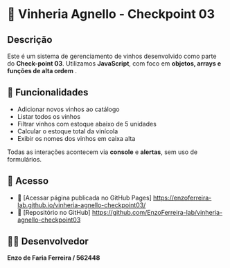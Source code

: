 # 🍷 Vinheria Agnello - Checkpoint 03

## Descrição
Este é um sistema de gerenciamento de vinhos desenvolvido como parte do **Check-point 03**. Utilizamos **JavaScript**, com foco em **objetos, arrays e funções de alta ordem** .

## 🔧 Funcionalidades
- Adicionar novos vinhos ao catálogo
- Listar todos os vinhos
- Filtrar vinhos com estoque abaixo de 5 unidades
- Calcular o estoque total da vinícola
- Exibir os nomes dos vinhos em caixa alta

Todas as interações acontecem via **console** e **alertas**, sem uso de formulários.

## 🚀 Acesso
- 🔗 [Acessar página publicada no GitHub Pages] https://enzoferreira-lab.github.io/vinheria-agnello-checkpoint03/
- 📂 [Repositório no GitHub] https://github.com/EnzoFerreira-lab/vinheria-agnello-checkpoint03
## 🧑‍💻 Desenvolvedor
**Enzo de Faria Ferreira / 562448**



